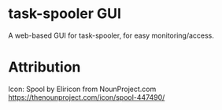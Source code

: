 # task-spooler GUI

A web-based GUI for task-spooler, for easy monitoring/access.

# Attribution

Icon: Spool by Eliricon from NounProject.com
https://thenounproject.com/icon/spool-447490/
